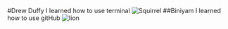 #Drew Duffy
I learned how to use terminal
![Squirrel](https://www.google.com/url?sa=i&url=https%3A%2F%2Fen.wikipedia.org%2Fwiki%2FEastern_gray_squirrel&psig=AOvVaw0vcLX2_HwkgAPowW8FmZxh&ust=1717010437062000&source=images&cd=vfe&opi=89978449&ved=0CBAQjRxqFwoTCNjhoLuIsYYDFQAAAAAdAAAAABAE)
##Biniyam
I learned how to use gitHub
![lion](https://encrypted-tbn0.gstatic.com/images?q=tbn:ANd9GcTxx1Kaj5OEydTvW9Won37J6Y93-ouBiRkx0xTcXr83qb3CRhCL)
